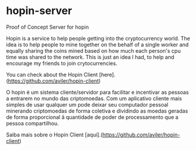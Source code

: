 hopin-server
============

Proof of Concept Server for hopin

Hopin is a service to help people getting into the cryptocurrency world. The idea is to help people to mine together on the behalf of a single worker and equally sharing the coins mined based on how much each person's cpu time was shared to the network. This is just an idea I had, to help and encourage my friends to join crytocurrencies.

You can check about the Hopin Client [here].(https://github.com/aviler/hopin-client)

O hopin é um sistema cliente/servidor para facilitar e incentivar as pessoas a entrarem no mundo das criptomoedas. Com um aplicativo cliente mais simples de usar qualquer um pode deixar seu computador pessoal minerando criptomoedas de forma coletiva e dividindo as moedas geradas de forma proporcional ã quantidade de poder de processamento que a pessoa compartilhou.

Saiba mais sobre o Hopin Client [aqui].(https://github.com/aviler/hopin-client)

